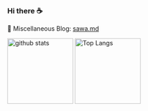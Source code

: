 ### Hi there ☕️

<!--
**rnj50/rnj50** is a ✨ _special_ ✨ repository because its `README.md` (this file) appears on your GitHub profile.

Here are some ideas to get you started:

- 🔭 I’m currently working on ...
- 🌱 I’m currently learning ...
- 👯 I’m looking to collaborate on ...
- 🤔 I’m looking for help with ...
- 💬 Ask me about ...
- 📫 How to reach me: ...
- 😄 Pronouns: ...
- ⚡ Fun fact: ...
-->

📖 Miscellaneous Blog: [sawa.md](https://rnj50.github.io/tags/tech/)

<p align="left"> 
    <img alt="github stats" height="150px" src="https://github-readme-stats.vercel.app/api?username=rnj50&count_private=true&show_icons=true&show_icons=true&theme=onedark" />
  <img alt="Top Langs" height="150px" src="https://github-readme-stats.vercel.app/api/top-langs/?username=rnj50&hide=javascript,css,scss,html&layout=compact&count_private=true&show_icons=true&show_icons=true&theme=onedark" />
</p>